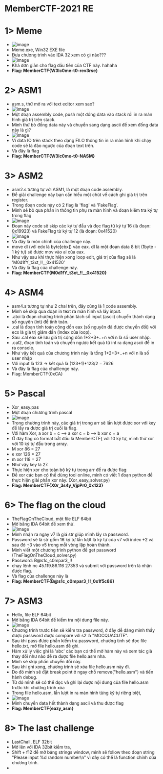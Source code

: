 # MemberCTF-2021 RE
# 1> Meme
* ![image](https://user-images.githubusercontent.com/83124718/116029031-9b83d680-a682-11eb-9eb6-8549b13cd379.png)
* Meme.exe, Win32 EXE file
* Đưa chương trình vào IDA 32 xem có gì nào???
* ![image](https://user-images.githubusercontent.com/83124718/116029230-ffa69a80-a682-11eb-9996-5c70a850b2f6.png)
* Khá đơn giản cho flag đầu tiên của CTF này. hahaha
* **Flag: MemberCTF{W3lc0me-t0-rev3rse}**

# 2> ASM1
* asm.s, thử mở ra với text editor xem sao?
* ![image](https://user-images.githubusercontent.com/83124718/116029386-6d52c680-a683-11eb-8e63-94fc7d42497c.png)
* Một đoạn assembly code, push một đống data vào stack rồi in ra màn hình giá trị trên stack.
* Mình thử bỏ đống data này và chuyển sang dạng ascii để xem đống data này là gì?
* ![image](https://user-images.githubusercontent.com/83124718/116029582-d8040200-a683-11eb-8439-144d32c578b0.png)
* Vì data IO trên stack theo dạng FILO thông tin in ra màn hình khi chạy code sẽ là đảo ngược của đoạn text trên.
* Và đây là flag
* **Flag: MemberCTF{W3lc0me-t0-NASM}**
 
# 3> ASM2
* asm2.s tương tự với ASM1, là một đoạn code assembly.
* Để giải challenge này bạn cần hiểu một chút về cách ghi giá trị trên register.
* Trong đoạn code này có 2 flag là 'flag' và 'FakeFlag'.
* Mình sẽ bỏ qua phần in thông tin phụ ra màn hình và đoạn kiểm tra ký tự trong flag
* ![image](https://user-images.githubusercontent.com/83124718/116030091-00403080-a685-11eb-92ff-e63dde07e199.png)
* Đoạn này code sẽ skip các ký tự đầu và đọc flag từ ký tự 16 (là đoạn: 0x19923) và FakeFlag từ ký tự 12 (là đoạn: 0x41520)
* ![image](https://user-images.githubusercontent.com/83124718/116030256-5ca35000-a685-11eb-8640-898624869db1.png)
* Và đây là món chình của challenge này.
* move dl (với edx là byte[ebx]) vào eax. dl là một đoạn data 8 bit (1byte - 1 ký tự) sẽ được mov vào al của eax.
* Như vậy sau khi thực hiện xong loop edit, giá trị của flag sẽ là 'M0d1fY_t3xt_!!__0x41520'
* Và đây là flag của challenge này.
* **Flag: MemberCTF{M0d1fY_t3xt_!!__0x41520}**

# 4> ASM4
* asm4.s tương tự như 2 chal trên, đây cũng là 1 code assembly.
* Mình sẽ skip qua đoạn in text ra màn hình và lấy input.
* .atoi là đoạn chương trình phân tách số input (ascii) chuyển thành dạng số nguyên (int) để tính toán.
* .cal là đoạn tính toán cộng dồn eax (số nguyên đã được chuyển đổi) với ecx là giá trị giảm dần (index của loop).
* Sau .cal eax sẽ lưu giá trị cộng dồn 1+2+3+..+n với n là số user nhập.
* .cal2, đoạn tính toán và chuyển ngược kết quả từ int ra dạng ascii để in ra console.
* Như vậy kết quả của chương trình này là tổng 1+2+3+..+n với n là số user nhập
* Với input là 123 -> kết quả là (123+1)*123/2 = 7626
* Và đây là flag của challlenge này.
* Flag: MemberCTF{0xCA}

# 5> Pascal
* Xor_easy.pas
* Một đoạn chương trình pascal
* ![image](https://user-images.githubusercontent.com/83124718/116031947-f6b8c780-a688-11eb-9759-147e2f47ffc0.png)
* Trong chương trình này, các giá trị trong arr sẽ lần lượt được xor với key để lấy ra được giá trị cuối là flag.
* Với hàm Xor, a xor b = c --> a xor c = b --> b xor c = a
* Ở đây flag có format bắt đầu là MemberCTF{ với 10 ký tự, mình thử xor với 10 ký tự đầu trong array.
* M xor 86 = 27
* e xor 126 = 27
* m xor 118 = 27
* Như vậy key là 27.
* Thực hiện xor cho toàn bộ ký tự trong arr để ra được flag
* Để xor các bạn có thể dùng tool online, mình có viết 1 đoạn python để thực hiện giải phần xor này. (Xor_easy_solver.py)
* **Flag: MemberCTF{X0r_3s4y_VjpPr0_0x123}**

# 6> The flag on the cloud
* TheFlagOnTheCloud, một file ELF 64bit
* Mở bằng IDA 64bit để xem thử.
* ![image](https://user-images.githubusercontent.com/83124718/116060124-c46c9180-a6ab-11eb-8277-380e2c456798.png)
* Mình nhận ra ngay v7 là giá str giúp mình lấy ra password.
* Password sẽ là str gồm 16 ký tự lần lượt là ký tự của v7 với index +2 và sau đó +3 vào v5 trong mỗi vòng lặp hoàn thành.
* Mình viết một chương trình python để get password (TheFlagOnTheCloud_solver.py)
* Password: B@s1c_c0mpar3_!!
* chạy lệnh nc 45.119.86.116 27353 và submit với password trên là nhận được flag.
* Và flag của challenge này là
* **Flag: MemberCTF{B@s1c_c0mpar3_!!_0x1f5c86}**

# 7> ASM3
* Hello, file ELF 64bit
* Mở bằng IDA 64bit để kiểm tra nội dung file này.
* ![image](https://user-images.githubusercontent.com/83124718/116062378-07c7ff80-a6ae-11eb-904c-0dd1c1e04c0a.png)
* Chương trình trước tiên sẽ kiểm tra password, ở đây dễ dàng mình thấy được password được compare với s2 là "MOCQUACUTE".
* Sau khi pass được phần kiểm tra password, chương tình sẽ đọc file hello.txt, mở file hello.asm để ghi.
* Hàm xử lý việc ghi là 'abc' các bạn có thể mở hàm này và xem tác giả thay đổi như nào để ra được file hello.asm nha.
* Mình sẽ skip phần chuyển đổi này.
* Sau khi ghi xong, chương trình sẽ xóa file hello.asm này đi.
* Do đó mình sẽ đặt break point ở ngay chỗ remove("hello.asm") và tiến hành debug.
* Từ đó mình sẽ có thể đọc và ghi lại được nội dung của file hello.asm trước khi chương trình xóa
* Trong file hello.asm, lần lượt in ra màn hình từng ký tự riêng biệt, 
* ![image](https://user-images.githubusercontent.com/83124718/116082374-867c6700-a6c5-11eb-9796-8d2dada04186.png)
* Mình chuyển data hết thành dạng ascii và thu được flag
* **Flag: MemberCTF{eazy_asm}**

# 8> The last challenge
* LastChall, ELF 32bit
* Mở lên với IDA 32bit kiểm tra,
* Shift + f12 để mở bảng strings window, mình sẽ follow theo đoạn string "Please input %d random number\n" vì đây có thể là function chính của chương trình.
* 
